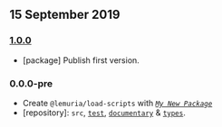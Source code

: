 ## 15 September 2019

### [1.0.0](https://github.com/kumarikandam/load-scripts/compare/v0.0.0-pre...v1.0.0)

- [package] Publish first version.

### 0.0.0-pre

- Create `@lemuria/load-scripts` with _[`My New Package`](https://mnpjs.org)_
- [repository]: `src`, [`test`](https://contexttesting.com), [`documentary`](https://readme.page) & [`types`](https://typedef.page).